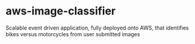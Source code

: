 # aws-image-classifier
Scalable event driven application, fully deployed onto AWS, that identifies bikes versus motorcycles from user submitted images
